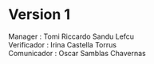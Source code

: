 # Version 1

Manager : Tomi Riccardo Sandu Lefcu  
Verificador : Irina Castella Torrus  
Comunicador : Oscar Samblas Chavernas  
